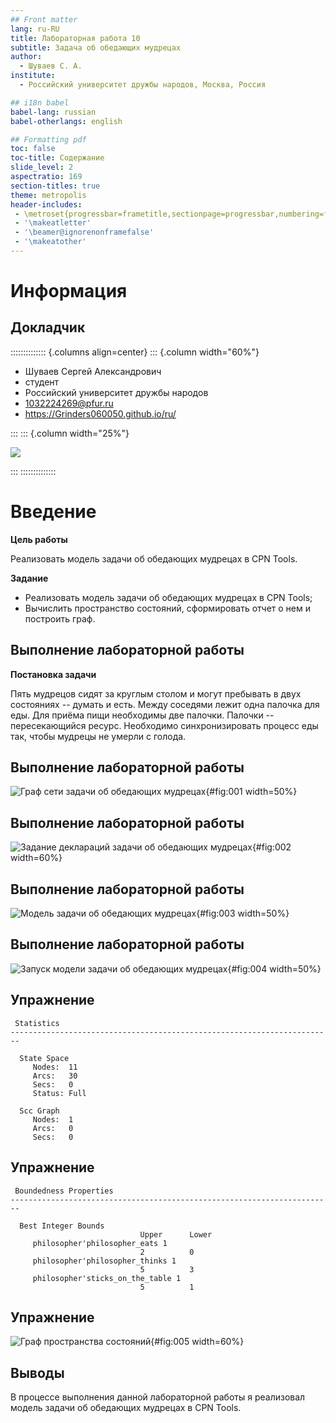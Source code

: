 ```yaml
---
## Front matter
lang: ru-RU
title: Лабораторная работа 10
subtitle: Задача об обедающих мудрецах
author:
  - Шуваев С. А.
institute:
  - Российский университет дружбы народов, Москва, Россия

## i18n babel
babel-lang: russian
babel-otherlangs: english

## Formatting pdf
toc: false
toc-title: Содержание
slide_level: 2
aspectratio: 169
section-titles: true
theme: metropolis
header-includes:
 - \metroset{progressbar=frametitle,sectionpage=progressbar,numbering=fraction}
 - '\makeatletter'
 - '\beamer@ignorenonframefalse'
 - '\makeatother'
---
```


# Информация

## Докладчик

:::::::::::::: {.columns align=center}
::: {.column width="60%"}

  * Шуваев Сергей Александрович
  * студент
  * Российский университет дружбы народов
  * [1032224269@pfur.ru](mailto:1032224269@pfur.ru)
  * <https://Grinders060050.github.io/ru/>

:::
::: {.column width="25%"}

![](./image/0.jpg)

:::
::::::::::::::

# Введение

**Цель работы**

Реализовать модель задачи об обедающих мудрецах в CPN Tools.

**Задание**

- Реализовать модель задачи об обедающих мудрецах  в CPN Tools;
- Вычислить пространство состояний, сформировать отчет о нем и построить граф.

## Выполнение лабораторной работы

**Постановка задачи**

Пять мудрецов сидят за круглым столом и могут пребывать в двух состояниях --
думать и есть. Между соседями лежит одна палочка для еды. Для приёма пищи
необходимы две палочки. Палочки -- пересекающийся ресурс. Необходимо синхронизировать процесс еды так, чтобы мудрецы не умерли с голода. 

## Выполнение лабораторной работы

![Граф сети задачи об обедающих мудрецах](image/1.png){#fig:001 width=50%}

## Выполнение лабораторной работы

![ Задание деклараций задачи об обедающих мудрецах](image/2.png){#fig:002 width=60%}

## Выполнение лабораторной работы

![Модель задачи об обедающих мудрецах](image/3.png){#fig:003 width=50%}

## Выполнение лабораторной работы

![Запуск модели задачи об обедающих мудрецах](image/4.png){#fig:004 width=50%}

## Упражнение

```
 Statistics
------------------------------------------------------------------------

  State Space
     Nodes:  11
     Arcs:   30
     Secs:   0
     Status: Full

  Scc Graph
     Nodes:  1
     Arcs:   0
     Secs:   0
```

## Упражнение

```
 Boundedness Properties
------------------------------------------------------------------------

  Best Integer Bounds
                             Upper      Lower
     philosopher'philosopher_eats 1
                             2          0
     philosopher'philosopher_thinks 1
                             5          3
     philosopher'sticks_on_the_table 1
                             5          1
```

## Упражнение

![Граф пространства состояний](image/5.png){#fig:005 width=60%}

## Выводы

В процессе выполнения данной лабораторной работы я реализовал модель задачи об обедающих мудрецах в CPN Tools.